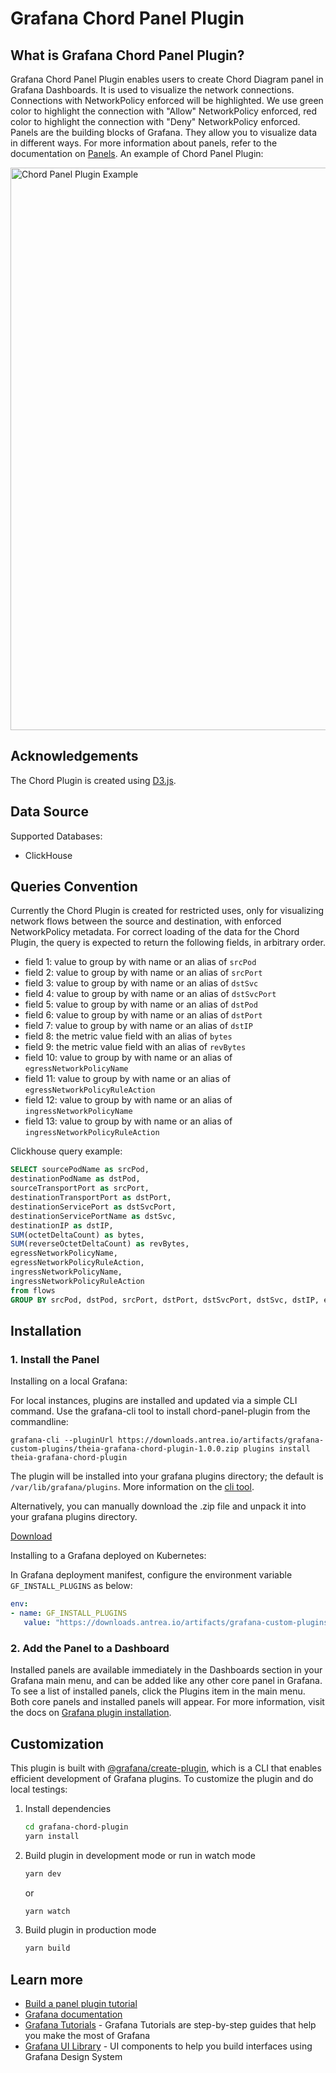 # Grafana Chord Panel Plugin

## What is Grafana Chord Panel Plugin?

Grafana Chord Panel Plugin enables users to create Chord Diagram panel in Grafana
Dashboards. It is used to visualize the network connections. Connections with
NetworkPolicy enforced will be highlighted. We use green color to highlight
the connection with "Allow" NetworkPolicy enforced, red color to highlight the
connection with "Deny" NetworkPolicy enforced. Panels are the building blocks
of Grafana. They allow you to visualize data in different ways. For more
information about panels, refer to the documentation on
[Panels](https://grafana.com/docs/grafana/latest/features/panels/panels/).
An example of Chord Panel Plugin:

<img src="https://downloads.antrea.io/static/05232022/chord-plugin-example.png" width="900" alt="Chord Panel Plugin Example">

## Acknowledgements

The Chord Plugin is created using [D3.js](https://d3js.org/).

## Data Source

Supported Databases:

- ClickHouse

## Queries Convention

Currently the Chord Plugin is created for restricted uses, only for visualizing
network flows between the source and destination, with enforced NetworkPolicy
metadata. For correct loading of the data for the Chord Plugin, the query is
expected to return the following fields, in arbitrary order.

- field 1: value to group by with name or an alias of `srcPod`
- field 2: value to group by with name or an alias of `srcPort`
- field 3: value to group by with name or an alias of `dstSvc`
- field 4: value to group by with name or an alias of `dstSvcPort`
- field 5: value to group by with name or an alias of `dstPod`
- field 6: value to group by with name or an alias of `dstPort`
- field 7: value to group by with name or an alias of `dstIP`
- field 8: the metric value field with an alias of `bytes`
- field 9: the metric value field with an alias of `revBytes`
- field 10: value to group by with name or an alias of `egressNetworkPolicyName`
- field 11: value to group by with name or an alias of `egressNetworkPolicyRuleAction`
- field 12: value to group by with name or an alias of `ingressNetworkPolicyName`
- field 13: value to group by with name or an alias of `ingressNetworkPolicyRuleAction`

Clickhouse query example:

```sql
SELECT sourcePodName as srcPod,
destinationPodName as dstPod,
sourceTransportPort as srcPort,
destinationTransportPort as dstPort,
destinationServicePort as dstSvcPort,
destinationServicePortName as dstSvc,
destinationIP as dstIP,
SUM(octetDeltaCount) as bytes,
SUM(reverseOctetDeltaCount) as revBytes,
egressNetworkPolicyName,
egressNetworkPolicyRuleAction,
ingressNetworkPolicyName,
ingressNetworkPolicyRuleAction
from flows
GROUP BY srcPod, dstPod, srcPort, dstPort, dstSvcPort, dstSvc, dstIP, egressNetworkPolicyName, egressNetworkPolicyRuleAction, ingressNetworkPolicyName, ingressNetworkPolicyRuleAction
```

## Installation

### 1. Install the Panel

Installing on a local Grafana:

For local instances, plugins are installed and updated via a simple CLI command.
Use the grafana-cli tool to install chord-panel-plugin from the commandline:

```shell
grafana-cli --pluginUrl https://downloads.antrea.io/artifacts/grafana-custom-plugins/theia-grafana-chord-plugin-1.0.0.zip plugins install theia-grafana-chord-plugin
```

The plugin will be installed into your grafana plugins directory; the default is
`/var/lib/grafana/plugins`. More information on the [cli tool](https://grafana.com/docs/grafana/latest/administration/cli/#plugins-commands).

Alternatively, you can manually download the .zip file and unpack it into your grafana
plugins directory.

[Download](https://downloads.antrea.io/artifacts/grafana-custom-plugins/theia-grafana-chord-plugin-1.0.0.zip)

Installing to a Grafana deployed on Kubernetes:

In Grafana deployment manifest, configure the environment variable `GF_INSTALL_PLUGINS`
as below:

```yaml
env:
- name: GF_INSTALL_PLUGINS
   value: "https://downloads.antrea.io/artifacts/grafana-custom-plugins/theia-grafana-chord-plugin-1.0.0.zip;theia-grafana-chord-plugin"
```

### 2. Add the Panel to a Dashboard

Installed panels are available immediately in the Dashboards section in your Grafana
main menu, and can be added like any other core panel in Grafana. To see a list of
installed panels, click the Plugins item in the main menu. Both core panels and
installed panels will appear. For more information, visit the docs on [Grafana plugin installation](https://grafana.com/docs/grafana/latest/plugins/installation/).

## Customization

This plugin is built with [@grafana/create-plugin](https://www.npmjs.com/package/@grafana/create-plugin),
which is a CLI that enables efficient development of Grafana plugins. To customize
the plugin and do local testings:

1. Install dependencies

   ```bash
   cd grafana-chord-plugin
   yarn install
   ```

2. Build plugin in development mode or run in watch mode

   ```bash
   yarn dev
   ```

   or

   ```bash
   yarn watch
   ```

3. Build plugin in production mode

   ```bash
   yarn build
   ```

## Learn more

- [Build a panel plugin tutorial](https://grafana.com/tutorials/build-a-panel-plugin)
- [Grafana documentation](https://grafana.com/docs/)
- [Grafana Tutorials](https://grafana.com/tutorials/) - Grafana Tutorials are step-by-step
guides that help you make the most of Grafana
- [Grafana UI Library](https://developers.grafana.com/ui) - UI components to help you build interfaces using Grafana Design System
